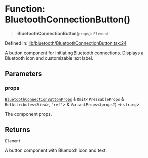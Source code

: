 # Function: BluetoothConnectionButton()

> **BluetoothConnectionButton**(`props`): `Element`

Defined in: [lib/bluetooth/BluetoothConnectionButton.tsx:24](https://github.com/aldesgroup/goaldn/blob/850e22fffd19501920628173674ada43cba9a29a/lib/bluetooth/BluetoothConnectionButton.tsx#L24)

A button component for initiating Bluetooth connections.
Displays a Bluetooth icon and customizable text label.

## Parameters

### props

[`BluetoothConnectionButtonProps`](../type-aliases/BluetoothConnectionButtonProps.md) & `Omit`\<`PressableProps` & `RefAttributes`\<`View`\>, `"ref"`\> & `VariantProps`\<(`props?`) => `string`\>

The component props.

## Returns

`Element`

A button component with Bluetooth icon and text.
